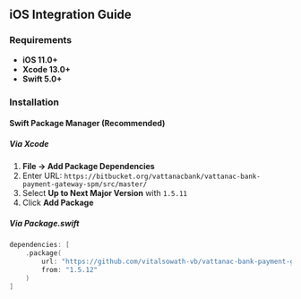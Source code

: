 ## iOS Integration Guide

### Requirements

- **iOS 11.0+**
- **Xcode 13.0+**
- **Swift 5.0+**

### Installation

#### Swift Package Manager (Recommended)

##### Via Xcode

1. **File → Add Package Dependencies**
2. Enter URL: `https://bitbucket.org/vattanacbank/vattanac-bank-payment-gateway-spm/src/master/`
3. Select **Up to Next Major Version** with `1.5.11`
4. Click **Add Package**

##### Via Package.swift

```swift
dependencies: [
    .package(
        url: "https://github.com/vitalsowath-vb/vattanac-bank-payment-gateway-spm",
        from: "1.5.12"
    )
]
```
